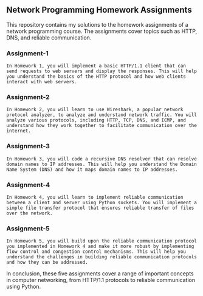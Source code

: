 ## Network Programming Homework Assignments

This repository contains my solutions to the homework assignments of a network programming course. The assignments cover topics such as HTTP, DNS, and reliable communication.

### Assignment-1

    In Homework 1, you will implement a basic HTTP/1.1 client that can send requests to web servers and display the responses. This will help you understand the basics of the HTTP protocol and how web clients interact with web servers.

### Assignment-2

    In Homework 2, you will learn to use Wireshark, a popular network protocol analyzer, to analyze and understand network traffic. You will analyze various protocols, including HTTP, TCP, DNS, and ICMP, and understand how they work together to facilitate communication over the internet.

### Assignment-3

    In Homework 3, you will code a recursive DNS resolver that can resolve domain names to IP addresses. This will help you understand the Domain Name System (DNS) and how it maps domain names to IP addresses.

### Assignment-4

    In Homework 4, you will learn to implement reliable communication between a client and server using Python sockets. You will implement a simple file transfer protocol that ensures reliable transfer of files over the network.

### Assignment-5

    In Homework 5, you will build upon the reliable communication protocol you implemented in Homework 4 and make it more robust by implementing flow control and congestion control mechanisms. This will help you understand the challenges in building reliable communication protocols and how they can be addressed.


In conclusion, these five assignments cover a range of important concepts in computer networking, from HTTP/1.1 protocols to reliable communication using Python.
